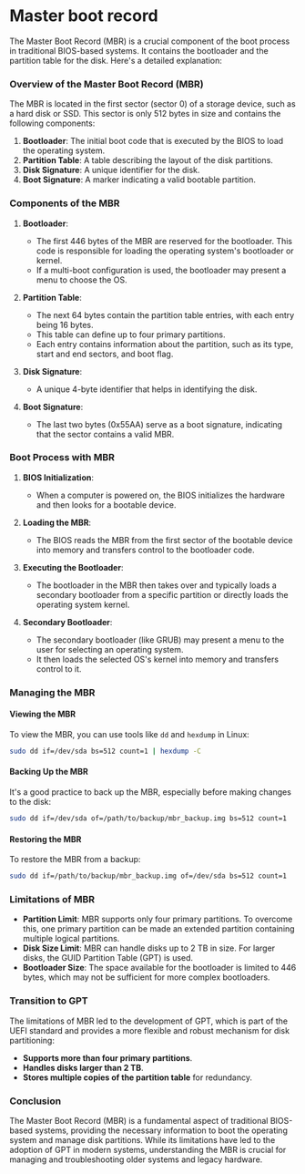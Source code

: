 # Master boot record
The Master Boot Record (MBR) is a crucial component of the boot process in traditional BIOS-based systems. It contains the bootloader and the partition table for the disk. Here's a detailed explanation:

### Overview of the Master Boot Record (MBR)

The MBR is located in the first sector (sector 0) of a storage device, such as a hard disk or SSD. This sector is only 512 bytes in size and contains the following components:

1. **Bootloader**: The initial boot code that is executed by the BIOS to load the operating system.
2. **Partition Table**: A table describing the layout of the disk partitions.
3. **Disk Signature**: A unique identifier for the disk.
4. **Boot Signature**: A marker indicating a valid bootable partition.

### Components of the MBR

1. **Bootloader**:
   - The first 446 bytes of the MBR are reserved for the bootloader. This code is responsible for loading the operating system's bootloader or kernel.
   - If a multi-boot configuration is used, the bootloader may present a menu to choose the OS.

2. **Partition Table**:
   - The next 64 bytes contain the partition table entries, with each entry being 16 bytes.
   - This table can define up to four primary partitions.
   - Each entry contains information about the partition, such as its type, start and end sectors, and boot flag.

3. **Disk Signature**:
   - A unique 4-byte identifier that helps in identifying the disk.

4. **Boot Signature**:
   - The last two bytes (0x55AA) serve as a boot signature, indicating that the sector contains a valid MBR.

### Boot Process with MBR

1. **BIOS Initialization**:
   - When a computer is powered on, the BIOS initializes the hardware and then looks for a bootable device.
   
2. **Loading the MBR**:
   - The BIOS reads the MBR from the first sector of the bootable device into memory and transfers control to the bootloader code.

3. **Executing the Bootloader**:
   - The bootloader in the MBR then takes over and typically loads a secondary bootloader from a specific partition or directly loads the operating system kernel.

4. **Secondary Bootloader**:
   - The secondary bootloader (like GRUB) may present a menu to the user for selecting an operating system.
   - It then loads the selected OS's kernel into memory and transfers control to it.

### Managing the MBR

#### Viewing the MBR

To view the MBR, you can use tools like `dd` and `hexdump` in Linux:

```bash
sudo dd if=/dev/sda bs=512 count=1 | hexdump -C
```

#### Backing Up the MBR

It's a good practice to back up the MBR, especially before making changes to the disk:

```bash
sudo dd if=/dev/sda of=/path/to/backup/mbr_backup.img bs=512 count=1
```

#### Restoring the MBR

To restore the MBR from a backup:

```bash
sudo dd if=/path/to/backup/mbr_backup.img of=/dev/sda bs=512 count=1
```

### Limitations of MBR

- **Partition Limit**: MBR supports only four primary partitions. To overcome this, one primary partition can be made an extended partition containing multiple logical partitions.
- **Disk Size Limit**: MBR can handle disks up to 2 TB in size. For larger disks, the GUID Partition Table (GPT) is used.
- **Bootloader Size**: The space available for the bootloader is limited to 446 bytes, which may not be sufficient for more complex bootloaders.

### Transition to GPT

The limitations of MBR led to the development of GPT, which is part of the UEFI standard and provides a more flexible and robust mechanism for disk partitioning:

- **Supports more than four primary partitions**.
- **Handles disks larger than 2 TB**.
- **Stores multiple copies of the partition table** for redundancy.

### Conclusion

The Master Boot Record (MBR) is a fundamental aspect of traditional BIOS-based systems, providing the necessary information to boot the operating system and manage disk partitions. While its limitations have led to the adoption of GPT in modern systems, understanding the MBR is crucial for managing and troubleshooting older systems and legacy hardware.
